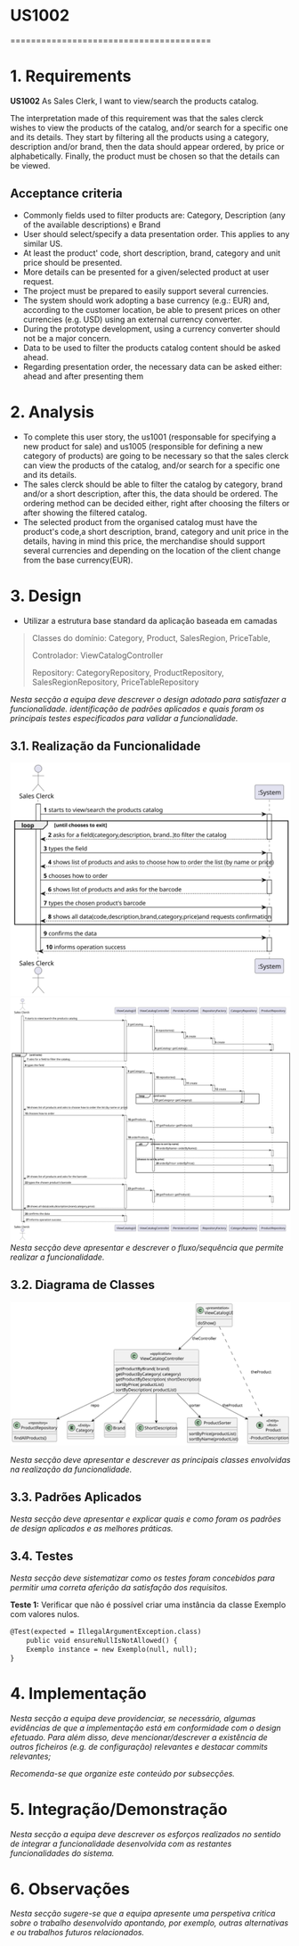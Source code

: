 # US1002
=======================================

# 1. Requirements

**US1002** As Sales Clerk, I want to view/search the products catalog.

The interpretation made of this requirement was that the sales clerck wishes to view the products of the catalog, and/or search 
for a specific one and its details.
They start by filtering all the products using a category, description and/or brand, then the data should appear ordered,
by price or alphabetically. Finally, the product must be chosen so that the details can be viewed.

## Acceptance criteria
* Commonly fields used to filter products are: Category, Description (any of the available descriptions) e Brand
* User should select/specify a data presentation order. This applies to any similar US.
* At least the product' code, short description, brand, category and unit price should be presented.
* More details can be presented for a given/selected product at user request.
* The project must be prepared to easily support several currencies.
* The system should work adopting a base currency (e.g.: EUR) and, according to the customer location, be able to present 
prices on other currencies (e.g. USD) using an external currency converter.
* During the prototype development, using a currency converter should not be a major concern.
* Data to be used to filter the products catalog content should be asked ahead.
* Regarding presentation order, the necessary data can be asked either: ahead and after presenting them


# 2. Analysis
* To complete this user story, the us1001 (responsable for specifying a new product for sale) and us1005 (responsible for 
defining a new category of products) are going to be necessary so that the sales clerck can view the products of the catalog, 
and/or search for a specific one and its details. 
* The sales clerck should be able to filter the catalog by category, brand and/or a short description, after this, the data 
should be ordered. The ordering method can be decided either, right after choosing the filters or after showing the filtered catalog.
* The selected product from the organised catalog must have the product's code,a short description, brand, category and unit price in the details,
having in mind this price, the merchandise should support several currencies and depending on the location of the client change from the base currency(EUR).

# 3. Design
* Utilizar a estrutura base standard da aplicação baseada em camadas 

>   Classes do domínio: Category, Product, SalesRegion, PriceTable,
>
>   Controlador: ViewCatalogController
>
>   Repository: CategoryRepository, ProductRepository, SalesRegionRepository, PriceTableRepository

*Nesta secção a equipa deve descrever o design adotado para satisfazer a funcionalidade.  identificação de padrões aplicados e quais foram os principais testes especificados para validar a funcionalidade.*

## 3.1. Realização da Funcionalidade
![SSD](US1002_SSD.svg)
![SD](US1002_SD.svg)
*Nesta secção deve apresentar e descrever o fluxo/sequência que permite realizar a funcionalidade.*

## 3.2. Diagrama de Classes
![CD](US1002_CD.svg)

*Nesta secção deve apresentar e descrever as principais classes envolvidas na realização da funcionalidade.*

## 3.3. Padrões Aplicados

*Nesta secção deve apresentar e explicar quais e como foram os padrões de design aplicados e as melhores práticas.*

## 3.4. Testes
*Nesta secção deve sistematizar como os testes foram concebidos para permitir uma correta aferição da satisfação dos requisitos.*

**Teste 1:** Verificar que não é possível criar uma instância da classe Exemplo com valores nulos.

	@Test(expected = IllegalArgumentException.class)
		public void ensureNullIsNotAllowed() {
		Exemplo instance = new Exemplo(null, null);
	}

# 4. Implementação

*Nesta secção a equipa deve providenciar, se necessário, algumas evidências de que a implementação está em conformidade com o design efetuado. Para além disso, deve mencionar/descrever a existência de outros ficheiros (e.g. de configuração) relevantes e destacar commits relevantes;*

*Recomenda-se que organize este conteúdo por subsecções.*

# 5. Integração/Demonstração

*Nesta secção a equipa deve descrever os esforços realizados no sentido de integrar a funcionalidade desenvolvida com as restantes funcionalidades do sistema.*

# 6. Observações

*Nesta secção sugere-se que a equipa apresente uma perspetiva critica sobre o trabalho desenvolvido apontando, por exemplo, outras alternativas e ou trabalhos futuros relacionados.*



